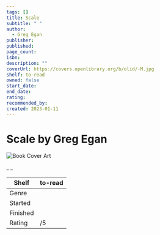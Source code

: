 ```yaml
---
tags: []
title: Scale
subtitle: " "
author:
  - Greg Egan
publisher: 
published: 
page_count: 
isbn: 
description: ""
coverUrl: https://covers.openlibrary.org/b/olid/-M.jpg
shelf: to-read
owned: false
start_date: 
end_date: 
rating: 
recommended_by: 
created: 2023-01-11
---
```


# Scale by Greg Egan

![Book Cover Art](https://covers.openlibrary.org/b/olid/-M.jpg)

_ _

| Shelf | to-read |
| --- | --- |
| Genre |  |
| Started |  |
| Finished |  |
| Rating | /5 |

